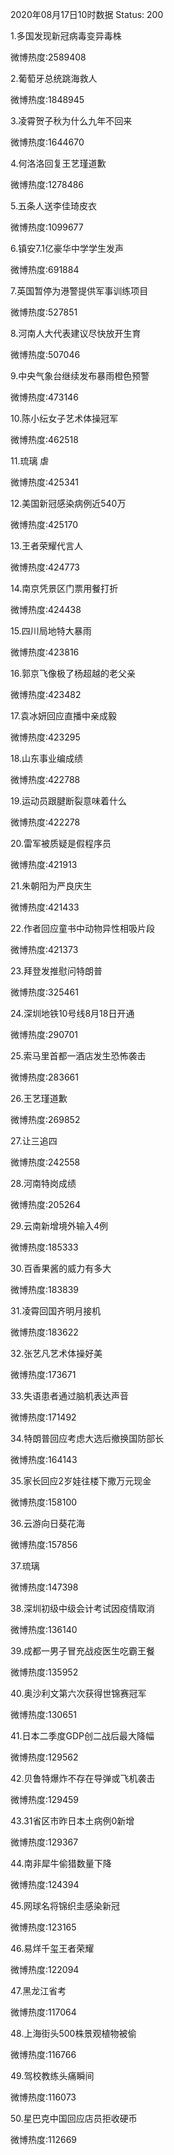 2020年08月17日10时数据
Status: 200

1.多国发现新冠病毒变异毒株

微博热度:2589408

2.葡萄牙总统跳海救人

微博热度:1848945

3.凌霄贺子秋为什么九年不回来

微博热度:1644670

4.何洛洛回复王艺瑾道歉

微博热度:1278486

5.五条人送李佳琦皮衣

微博热度:1099677

6.镇安7.1亿豪华中学学生发声

微博热度:691884

7.英国暂停为港警提供军事训练项目

微博热度:527851

8.河南人大代表建议尽快放开生育

微博热度:507046

9.中央气象台继续发布暴雨橙色预警

微博热度:473146

10.陈小纭女子艺术体操冠军

微博热度:462518

11.琉璃 虐

微博热度:425341

12.美国新冠感染病例近540万

微博热度:425170

13.王者荣耀代言人

微博热度:424773

14.南京凭景区门票用餐打折

微博热度:424438

15.四川局地特大暴雨

微博热度:423816

16.郭京飞像极了杨超越的老父亲

微博热度:423482

17.袁冰妍回应直播中亲成毅

微博热度:423295

18.山东事业编成绩

微博热度:422788

19.运动员跟腱断裂意味着什么

微博热度:422278

20.雷军被质疑是假程序员

微博热度:421913

21.朱朝阳为严良庆生

微博热度:421433

22.作者回应童书中动物异性相吸片段

微博热度:421373

23.拜登发推慰问特朗普

微博热度:325461

24.深圳地铁10号线8月18日开通

微博热度:290701

25.索马里首都一酒店发生恐怖袭击

微博热度:283661

26.王艺瑾道歉

微博热度:269852

27.让三追四

微博热度:242558

28.河南特岗成绩

微博热度:205264

29.云南新增境外输入4例

微博热度:185333

30.百香果酱的威力有多大

微博热度:183839

31.凌霄回国齐明月接机

微博热度:183622

32.张艺凡艺术体操好美

微博热度:173671

33.失语患者通过脑机表达声音

微博热度:171492

34.特朗普回应考虑大选后撤换国防部长

微博热度:164143

35.家长回应2岁娃往楼下撒万元现金

微博热度:158100

36.云游向日葵花海

微博热度:157856

37.琉璃

微博热度:147398

38.深圳初级中级会计考试因疫情取消

微博热度:136140

39.成都一男子冒充战疫医生吃霸王餐

微博热度:135952

40.奥沙利文第六次获得世锦赛冠军

微博热度:130651

41.日本二季度GDP创二战后最大降幅

微博热度:129562

42.贝鲁特爆炸不存在导弹或飞机袭击

微博热度:129459

43.31省区市昨日本土病例0新增

微博热度:129367

44.南非犀牛偷猎数量下降

微博热度:124394

45.网球名将锦织圭感染新冠

微博热度:123165

46.易烊千玺王者荣耀

微博热度:122094

47.黑龙江省考

微博热度:117064

48.上海街头500株景观植物被偷

微博热度:116766

49.驾校教练头痛瞬间

微博热度:116073

50.星巴克中国回应店员拒收硬币

微博热度:112669

